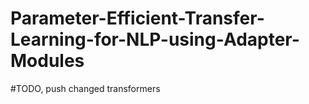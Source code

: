 # Parameter-Efficient-Transfer-Learning-for-NLP-using-Adapter-Modules

#TODO, push changed transformers

